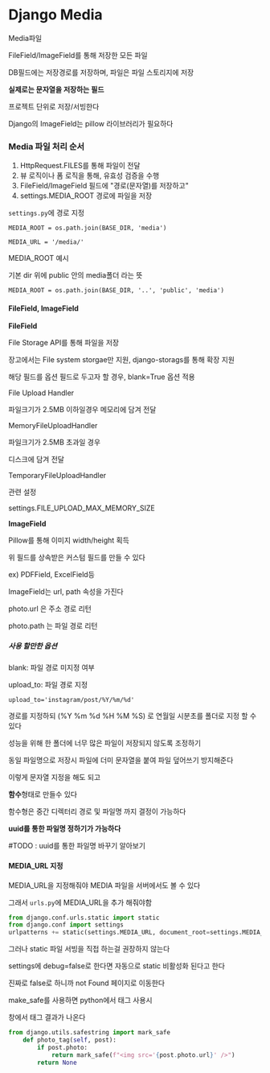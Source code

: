 # Django Media

Media파일

FileField/ImageField를 통해 저장한 모든 파일

DB필드에는 저장경로를 저장하며, 파일은 파일 스토리지에 저장

**실제로는 문자열을 저장하는 필드**

프로젝트 단위로 저장/서빙한다



Django의 ImageField는 pillow 라이브러리가 필요하다



### Media 파일 처리 순서

1. HttpRequest.FILES를 통해 파일이 전달
2. 뷰 로직이나 폼 로직을 통해, 유효성 검증을 수행
3. FileField/ImageField 필드에 "경로(문자열)를 저장하고"
4. settings.MEDIA_ROOT 경로에 파일을 저장



`settings.py`에 경로 지정

`MEDIA_ROOT = os.path.join(BASE_DIR, 'media')`

`MEDIA_URL = '/media/'`

MEDIA_ROOT 예시

기본 dir 위에 public 안의 media폴더 라는 뜻

`MEDIA_ROOT = os.path.join(BASE_DIR, '..', 'public', 'media')`



#### FileField, ImageField 

**FileField**

File Storage API를 통해 파일을 저장

장고에서는 File system storgae만 지원, django-storags를 통해 확장 지원

해당 필드를 옵션 필드로 두고자 할 경우, blank=True 옵션 적용



File Upload Handler

파일크기가 2.5MB 이하일경우 메모리에 담겨 전달

MemoryFileUploadHandler

파일크기가 2.5MB 초과일 경우

디스크에 담겨 전달

TemporaryFileUploadHandler

관련 설정

settings.FILE_UPLOAD_MAX_MEMORY_SIZE

**ImageField**

Pillow를 통해 이미지 width/height 획득

위 필드를 상속받은 커스텀 필드를 만들 수 있다

ex) PDFField, ExcelField등



ImageField는 url, path 속성을 가진다

photo.url 은 주소 경로 리턴

photo.path 는  파일 경로 리턴

##### 사용 할만한 옵션

blank: 파일 경로 미지정 여부

upload_to: 파일 경로 지정

`upload_to='instagram/post/%Y/%m/%d'`

경로를 지정하되 (%Y %m %d %H %M %S) 로 연월일 시분초를 폴더로 지정 할 수 있다

성능을 위해 한 폴더에 너무 많은 파일이 저장되지 않도록 조정하기

동일 파일명으로 저장시 파일에 더미 문자열을 붙여 파일 덮어쓰기 방지해준다

이렇게 문자열 지정을 해도 되고

**함수**형태로 만들수 있다

함수형은 중간 디렉터리 경로 및 파일명 까지 결정이 가능하다

**uuid를 통한 파일명 정하기가 가능하다** 

#TODO : uuid를 통한 파일명 바꾸기 알아보기



#### MEDIA_URL 지정

MEDIA_URL을 지정해줘야 MEDIA 파일을 서버에서도 볼 수 있다

그래서 `urls.py`에 MEDIA_URL을 추가 해줘야함

```python
from django.conf.urls.static import static
from django.conf import settings
urlpatterns += static(settings.MEDIA_URL, document_root=settings.MEDIA_ROOT)
```



그러나 static 파일 서빙을 직접 하는걸 권장하지 않는다

settings에 debug=false로 한다면 자동으로 static 비활성화 된다고 한다

진짜로 false로 하니까 not Found 페이지로 이동한다



make_safe를 사용하면 python에서 태그 사용시 

창에서 태그 결과가 나온다

```python
from django.utils.safestring import mark_safe
    def photo_tag(self, post):
        if post.photo:
            return mark_safe(f"<img src='{post.photo.url}' />")
        return None
```

